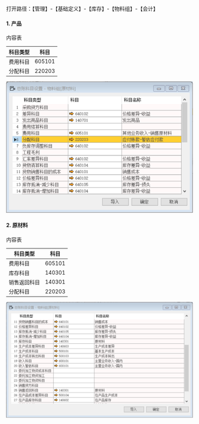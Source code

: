 打开路径：【管理】-【基础定义】-【库存】-【物料组】-【会计】

#### 1. **产品**

内容表

| **科目类型** | **科目** |
| ------------ | -------- |
| 费用科目     | 605101   |
| 分配科目     | 220203   |

![img](BAP_QuickStart_Images/33.1.png) 

#### 2. **原材料**

内容表

| **科目类型** | **科目** |
| ------------ | -------- |
| 费用科目     | 605101   |
| 库存科目     | 140301   |
| 销售返回科目 | 140301   |
| 分配科目     | 220203   |

![img](BAP_QuickStart_Images/33.2.png) 